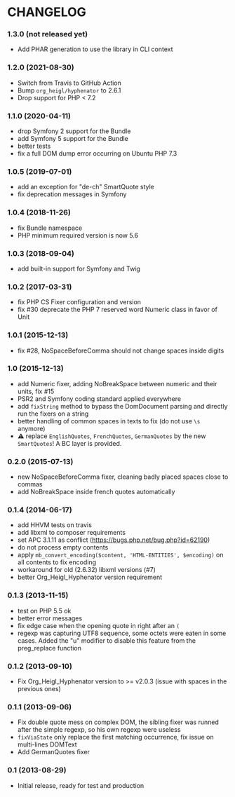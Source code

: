 CHANGELOG
=========

### 1.3.0 (not released yet) ###

* Add PHAR generation to use the library in CLI context

### 1.2.0 (2021-08-30) ###

* Switch from Travis to GitHub Action
* Bump `org_heigl/hyphenator` to 2.6.1
* Drop support for PHP < 7.2

### 1.1.0 (2020-04-11) ###

* drop Symfony 2 support for the Bundle
* add Symfony 5 support for the Bundle
* better tests
* fix a full DOM dump error occurring on Ubuntu PHP 7.3

### 1.0.5 (2019-07-01) ###

* add an exception for "de-ch" SmartQuote style
* fix deprecation messages in Symfony

### 1.0.4 (2018-11-26) ###

* fix Bundle namespace
* PHP minimum required version is now 5.6

### 1.0.3 (2018-09-04) ###

* add built-in support for Symfony and Twig

### 1.0.2 (2017-03-31) ###

* fix PHP CS Fixer configuration and version
* fix #30 deprecate the PHP 7 reserved word Numeric class in favor of Unit

### 1.0.1 (2015-12-13) ###

* fix #28, NoSpaceBeforeComma should not change spaces inside digits

### 1.0 (2015-12-13) ###

* add Numeric fixer, adding NoBreakSpace between numeric and their units, fix #15
* PSR2 and Symfony coding standard applied everywhere
* add `fixString` method to bypass the DomDocument parsing and directly run the fixers on a string
* better handling of common spaces in texts to fix (do not use `\s` anymore)
* :warning: replace `EnglishQuotes`, `FrenchQuotes`, `GermanQuotes` by the new `SmartQuotes`! A BC layer is provided.

### 0.2.0 (2015-07-13) ###

* new NoSpaceBeforeComma fixer, cleaning badly placed spaces close to commas
* add NoBreakSpace inside french quotes automatically

### 0.1.4 (2014-06-17) ###

* add HHVM tests on travis
* add libxml to composer requirements
* set APC 3.1.11 as conflict (https://bugs.php.net/bug.php?id=62190)
* do not process empty contents
* apply `mb_convert_encoding($content, 'HTML-ENTITIES', $encoding)` on all contents to fix encoding
* workaround for old (2.6.32) libxml versions (#7)
* better Org_Heigl_Hyphenator version requirement

### 0.1.3 (2013-11-15) ###

* test on PHP 5.5 ok
* better error messages
* fix edge case when the opening quote in right after an `(`
* regexp was capturing UTF8 sequence, some octets were eaten in some cases. Added the "u" modifier to disable this feature from the preg_replace function

### 0.1.2 (2013-09-10) ###

* Fix Org_Heigl_Hyphenator version to >= v2.0.3 (issue with spaces in the previous ones)

### 0.1.1 (2013-09-06) ###

* Fix double quote mess on complex DOM, the sibling fixer was runned after the simple regexp,
so his own regexp were useless
* `fixViaState` only replace the first matching occurrence, fix issue on multi-lines DOMText
* Add GermanQuotes fixer

### 0.1 (2013-08-29) ###

* Initial release, ready for test and production
